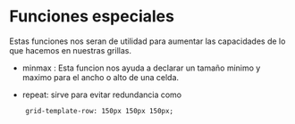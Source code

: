 # Funciones especiales 

Estas funciones nos seran de utilidad para aumentar las capacidades de lo que hacemos en nuestras grillas.

- minmax : Esta funcion nos ayuda a declarar un tamaño minimo y maximo para el ancho o alto de una celda.

- repeat: sirve para evitar redundancia como 
~~~
    grid-template-row: 150px 150px 150px;
~~~

